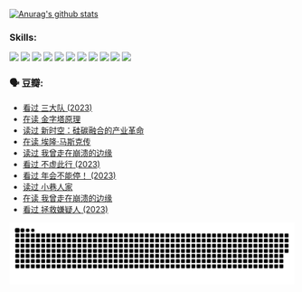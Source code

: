 
[![Anurag's github stats](https://github-readme-stats.vercel.app/api?username=w940853815)](https://github.com/anuraghazra/github-readme-stats)

### Skills:

<code><img height="32" src="https://cdn.jsdelivr.net/npm/simple-icons@v5/icons/python.svg"></code>
<code><img height="32" src="https://cdn.jsdelivr.net/npm/simple-icons@v5/icons/javascript.svg"></code>
<code><img height="32" src="https://cdn.jsdelivr.net/npm/simple-icons@v5/icons/django.svg"></code>
<code><img height="32" src="https://cdn.jsdelivr.net/npm/simple-icons@v5/icons/flask.svg"></code>
<code><img height="32" src="https://cdn.jsdelivr.net/npm/simple-icons@v5/icons/vuetify.svg"></code>
<code><img height="32" src="https://cdn.jsdelivr.net/npm/simple-icons@v5/icons/git.svg"></code>
<code><img height="32" src="https://cdn.jsdelivr.net/npm/simple-icons@v5/icons/docker.svg"></code>
<code><img height="32" src="https://cdn.jsdelivr.net/npm/simple-icons@v5/icons/postgresql.svg"></code>
<code><img height="32" src="https://cdn.jsdelivr.net/npm/simple-icons@v5/icons/elasticsearch.svg"></code>
<code><img height="32" src="https://cdn.jsdelivr.net/npm/simple-icons@v5/icons/macos.svg"></code>
<code><img height="32" src="https://cdn.jsdelivr.net/npm/simple-icons@v5/icons/linux.svg"></code>

### 🗣 豆瓣:

<!-- DOUBAN-ACTIVITIES:START -->
- [看过 三大队‎ (2023)](https://www.douban.com/people/136069238/status/4510323325/?_i=07034498)
- [在读 金字塔原理](https://www.douban.com/people/136069238/status/4507497587/?_i=07034498)
- [读过 新时空：硅碳融合的产业革命](https://www.douban.com/people/136069238/status/4506659177/?_i=07034498)
- [在读 埃隆·马斯克传](https://www.douban.com/people/136069238/status/4500417190/?_i=07034498)
- [读过 我曾走在崩溃的边缘](https://www.douban.com/people/136069238/status/4500416754/?_i=07034498)
- [看过 不虚此行‎ (2023)](https://www.douban.com/people/136069238/status/4499973052/?_i=07034498)
- [看过 年会不能停！‎ (2023)](https://www.douban.com/people/136069238/status/4498582002/?_i=07034499)
- [读过 小巷人家](https://www.douban.com/people/136069238/status/4489290935/?_i=07034499)
- [在读 我曾走在崩溃的边缘](https://www.douban.com/people/136069238/status/4489290559/?_i=07034499)
- [看过 拯救嫌疑人‎ (2023)](https://www.douban.com/people/136069238/status/4477421513/?_i=07034499)
<!-- DOUBAN-ACTIVITIES:END -->


![Snake animation](https://raw.githubusercontent.com/w940853815/w940853815/output/github-contribution-grid-snake.svg)

<!--
**w940853815/w940853815** is a ✨ _special_ ✨ repository because its `README.md` (this file) appears on your GitHub profile.

Here are some ideas to get you started:

- 🔭 I’m currently working on ...
- 🌱 I’m currently learning ...
- 👯 I’m looking to collaborate on ...
- 🤔 I’m looking for help with ...
- 💬 Ask me about ...
- 📫 How to reach me: ...
- 😄 Pronouns: ...
- ⚡ Fun fact: ...
-->
